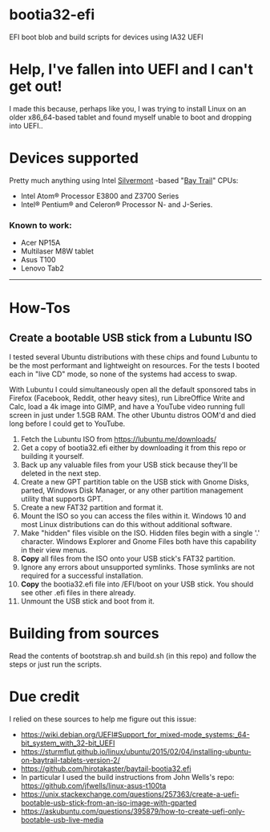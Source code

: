 # bootia32-efi
EFI boot blob and build scripts for devices using IA32 UEFI

# Help, I've fallen into UEFI and I can't get out!

I made this because, perhaps like you, I was trying to install Linux on an older x86_64-based tablet and found myself unable to boot and dropping into UEFI..

# Devices supported
Pretty much anything using Intel [Silvermont](https://en.wikipedia.org/wiki/Silvermont) -based "[Bay Trail](https://www.intel.com/content/www/us/en/products/platforms/details/bay-trail.html)" CPUs:
- Intel Atom® Processor E3800 and Z3700 Series
- Intel® Pentium® and Celeron® Processor N- and J-Series.

### Known to work:
- Acer NP15A
- Multilaser M8W tablet
- Asus T100
- Lenovo Tab2

---
# How-Tos
## Create a bootable USB stick from a Lubuntu ISO
I tested several Ubuntu distributions with these chips and found Lubuntu to be the most performant and lightweight on resources.  For the tests I booted each in "live CD" mode, so none of the systems had access to swap.

With Lubuntu I could simultaneously open all the default sponsored tabs in Firefox (Facebook, Reddit, other heavy sites), run LibreOffice Write and Calc, load a 4k image into GIMP, and have a YouTube video running full screen in just under 1.5GB RAM.  The other Ubuntu distros OOM'd and died long before I could get to YouTube.

1. Fetch the Lubuntu ISO from https://lubuntu.me/downloads/
2. Get a copy of bootia32.efi either by downloading it from this repo or building it yourself.
3. Back up any valuable files from your USB stick because they'll be deleted in the next step.
4. Create a new GPT partition table on the USB stick with Gnome Disks, parted, Windows Disk Manager, or any other partition management utility that supports GPT.
5. Create a new FAT32 partition and format it.
6. Mount the ISO so you can access the files within it.  Windows 10 and most Linux distributions can do this without additional software.
7. Make "hidden" files visible on the ISO.  Hidden files begin with a single '.' character.  Windows Explorer and Gnome Files both have this capability in their view menus. 
8. **Copy** all files from the ISO onto your USB stick's FAT32 partition.
9. Ignore any errors about unsupported symlinks.  Those symlinks are not required for a successful installation.
10. **Copy** the bootia32.efi file into /EFI/boot on your USB stick.  You should see other .efi files in there already.
11. Unmount the USB stick and boot from it.

# Building from sources
Read the contents of bootstrap.sh and build.sh (in this repo) and follow the steps or just run the scripts.

# Due credit
I relied on these sources to help me figure out this issue:
- https://wiki.debian.org/UEFI#Support_for_mixed-mode_systems:_64-bit_system_with_32-bit_UEFI
- https://sturmflut.github.io/linux/ubuntu/2015/02/04/installing-ubuntu-on-baytrail-tablets-version-2/
- https://github.com/hirotakaster/baytail-bootia32.efi
- In particular I used the build instructions from John Wells's repo: https://github.com/jfwells/linux-asus-t100ta
- https://unix.stackexchange.com/questions/257363/create-a-uefi-bootable-usb-stick-from-an-iso-image-with-gparted
- https://askubuntu.com/questions/395879/how-to-create-uefi-only-bootable-usb-live-media
